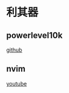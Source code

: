 # 利其器

## powerlevel10k

[github](https://github.com/romkatv/powerlevel10k)


## nvim

[youtube](https://www.youtube.com/watch?v=vdn_pKJUda8)



